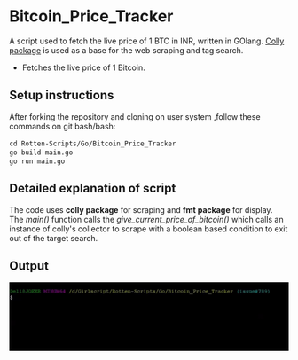 # Bitcoin_Price_Tracker

A script used to fetch the live price of 1 BTC in INR, written in GOlang. [Colly package](https://github.com/gocolly/colly) is used as a base for the web scraping and tag search.

- Fetches the live price of 1 Bitcoin.

## Setup instructions

After forking the repository and cloning on user system ,follow these commands on git bash/bash:
```
cd Rotten-Scripts/Go/Bitcoin_Price_Tracker
go build main.go
go run main.go
```

## Detailed explanation of script

The code uses **colly package** for scraping and **fmt package** for display.
The *main()* function calls the *give_current_price_of_bitcoin()* which calls an instance of colly's collector to scrape with a boolean based condition to exit out of the target
search.

## Output

![](output.gif)
